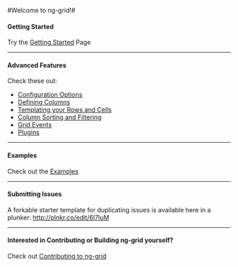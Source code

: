#Welcome to ng-grid!#

#### Getting Started ####
Try the [Getting Started](https://github.com/angular-ui/ng-grid/wiki/Getting-started) Page

***
#### Advanced Features ####
Check these out:

* [Configuration Options](https://github.com/angular-ui/ng-grid/wiki/Configuration-Options)
* [Defining Columns](https://github.com/angular-ui/ng-grid/wiki/Defining-columns)
* [Templating your Rows and Cells](https://github.com/angular-ui/ng-grid/wiki/Templating)
* [Column Sorting and Filtering](https://github.com/angular-ui/ng-grid/wiki/Sorting-and-filtering)
* [Grid Events](https://github.com/angular-ui/ng-grid/wiki/Grid-Events)
* [Plugins](https://github.com/angular-ui/ng-grid/wiki/Plugins)

***
#### Examples ####
Check out the [Examples](http://angular-ui.github.com/ng-grid/)

***
#### Submitting Issues ####
A forkable starter template for duplicating issues is available here in a plunker: http://plnkr.co/edit/6I7luM

***
#### Interested in Contributing or Building ng-grid yourself? ####
Check out [Contributing to ng-grid](https://github.com/angular-ui/ng-grid/wiki/Contributing-to-ng-grid)